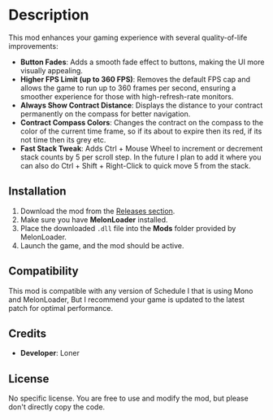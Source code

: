 # Description

This mod enhances your gaming experience with several quality-of-life improvements:
- **Button Fades**: Adds a smooth fade effect to buttons, making the UI more visually appealing.
- **Higher FPS Limit (up to 360 FPS)**: Removes the default FPS cap and allows the game to run up to 360 frames per second, ensuring a smoother experience for those with high-refresh-rate monitors.
- **Always Show Contract Distance**: Displays the distance to your contract permanently on the compass for better navigation.
- **Contract Compass Colors**: Changes the contract on the compass to the color of the current time frame, so if its about to expire then its red, if its not time then its grey etc.
- **Fast Stack Tweak**: Adds Ctrl + Mouse Wheel to increment or decrement stack counts by 5 per scroll step. In the future I plan to add it where you can also do Ctrl + Shift + Right-Click to quick move 5 from the stack.

## Installation

1. Download the mod from the [Releases section](https://github.com/Loner1536/QualityOfLife/releases).
2. Make sure you have **MelonLoader** installed.
3. Place the downloaded `.dll` file into the **Mods** folder provided by MelonLoader.
4. Launch the game, and the mod should be active.

## Compatibility

This mod is compatible with any version of Schedule I that is using Mono and MelonLoader, But I recommend your game is updated to the latest patch for optimal performance.

## Credits

- **Developer**: Loner

## License

No specific license. You are free to use and modify the mod, but please don't directly copy the code.
